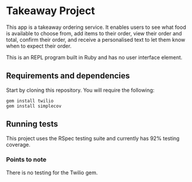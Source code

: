 # Takeaway Project

This app is a takeaway ordering service. It enables users to see what food is available to choose from, add items to their order, view their order and total, confirm their order, and receive a personalised text to let them know when to expect their order. <br>

This is an REPL program built in Ruby and has no user interface element.

## Requirements and dependencies
Start by cloning this repository. You will require the following:
```
gem install twilio
gem install simplecov
```

## Running tests

This project uses the RSpec testing suite and currently has 92% testing coverage. 

### Points to note
There is no testing for the Twilio gem. 
